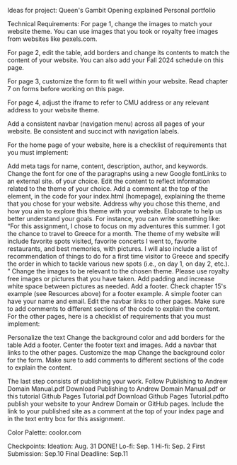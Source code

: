 Ideas for project:
Queen's Gambit Opening explained
Personal portfolio

Technical Requirements:
For page 1, change the images to match your website theme. You can use images that you took or royalty free images from websites like pexels.com.

For page 2, edit the table, add borders and change its contents to match the content of your website. You can also add your Fall 2024 schedule on this page.

For page 3, customize the form to fit well within your website. Read chapter 7 on forms before working on this page.

For page 4, adjust the iframe to refer to CMU address or any relevant address to your website theme.

Add a consistent navbar (navigation menu) across all pages of your website. Be consistent and succinct with navigation labels.

For the home page of your website, here is a checklist of requirements that you must implement:

Add meta tags for name, content, description, author, and keywords.
Change the font for one of the paragraphs using a new Google fontLinks to an external site. of your choice.
Edit the content to reflect information related to the theme of your choice. Add a comment at the top of the <body> element, in the code for your index.html (homepage), explaining the theme that you chose for your website. Address why you chose this theme, and how you aim to explore this theme with your website. Elaborate to help us better understand your goals. For instance, you can write something like: “For this assignment, I chose to focus on my adventures this summer. I got the chance to travel to Greece for a month. The theme of my website will include favorite spots visited, favorite concerts I went to, favorite restaurants, and best memories, with pictures. I will also include a list of recommendation of things to do for a first time visitor to Greece and specify the order in which to tackle various new spots (i.e., on day 1, on day 2, etc.). ”
Change the images to be relevant to the chosen theme. Please use royalty free images or pictures that you have taken.
Add padding and increase white space between pictures as needed.
Add a footer. Check chapter 15's example (see Resources above) for a footer example. A simple footer can have your name and email.
Edit the navbar links to other pages.
Make sure to add comments to different sections of the code to explain the content.
For the other pages, here is a checklist of requirements that you must implement:

Personalize the text
Change the background color and add borders for the table
Add a footer. Center the footer text and images.
Add a navbar that links to the other pages.
Customize the map
Change the background color for the form.
Make sure to add comments to different sections of the code to explain the content.

The last step consists of publishing your work. Follow Publishing to Andrew Domain Manual.pdf Download Publishing to Andrew Domain Manual.pdf or this tutorial Github Pages Tutorial.pdf Download Github Pages Tutorial.pdfto publish your website to your Andrew Domain or GitHub pages. Include the link to your published site as a comment at the top of your index page and in the text entry box for this assignment.

Color Palette: coolor.com

Checkpoints:
Ideation: Aug. 31 DONE!
Lo-fi: Sep. 1
Hi-fi: Sep. 2
First Submission: Sep.10
Final Deadline: Sep.11
